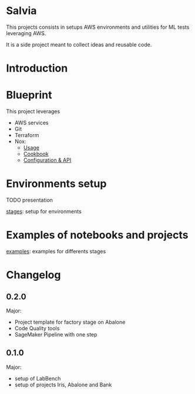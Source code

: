 # Salvia

This projects consists in setups AWS environments and utilities for ML tests leveraging AWS.

It is a side project meant to collect ideas and reusable code.

# Introduction

# Blueprint

This project leverages
- AWS services
- Git
- Terraform
- Nox: 
    - [Usage](https://nox.thea.codes/en/stable/usage.html)
    - [Cookbook](https://nox.thea.codes/en/stable/cookbook.html)
    - [Configuration & API](https://nox.thea.codes/en/stable/config.html)


# Environments setup

TODO presentation

[stages](stages/README.md): setup for environments


# Examples of notebooks and projects

[examples](exampless/README.md): examples for differents stages

# Changelog


## 0.2.0

Major:

- Project template for factory stage on Abalone
- Code Quality tools
- SageMaker Pipeline with one step

## 0.1.0

Major:

- setup of LabBench
- setup of projects Iris, Abalone and Bank


